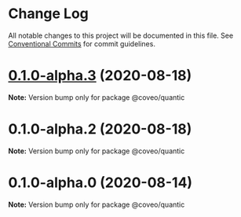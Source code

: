 # Change Log

All notable changes to this project will be documented in this file.
See [Conventional Commits](https://conventionalcommits.org) for commit guidelines.

# [0.1.0-alpha.3](https://bitbucket.org/coveord/ui-kit/compare/v0.1.0-alpha.2...v0.1.0-alpha.3) (2020-08-18)

**Note:** Version bump only for package @coveo/quantic





# 0.1.0-alpha.2 (2020-08-18)

**Note:** Version bump only for package @coveo/quantic


# 0.1.0-alpha.0 (2020-08-14)

**Note:** Version bump only for package @coveo/quantic
